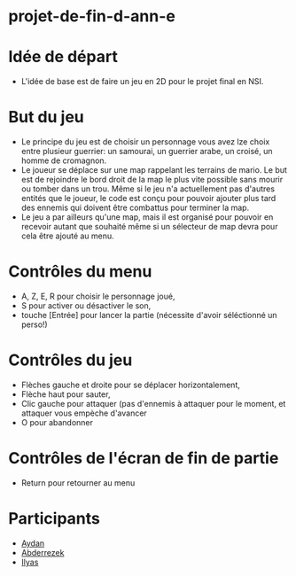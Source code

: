 # projet-de-fin-d-ann-e

# Idée de départ
  - L'idée de base est de faire un jeu en 2D pour le projet final en NSI.

# But du jeu

  - Le principe du jeu est de choisir un personnage vous avez lze choix entre plusieur guerrier: un samourai, un guerrier arabe, un croisé, un homme de cromagnon.
  - Le joueur se déplace sur une map rappelant les terrains de mario. Le but est de rejoindre le bord droit de la map le plus vite possible sans mourir ou tomber dans un trou. Même si le jeu n'a actuellement pas d'autres entités que le joueur, le code est conçu pour pouvoir ajouter plus tard des ennemis qui doivent être combattus pour terminer la map.
  - Le jeu a par ailleurs qu'une map, mais il est organisé pour pouvoir en recevoir autant que souhaité même si un sélecteur de map devra pour cela être ajouté au menu.

# Contrôles du menu
  - A, Z, E, R pour choisir le personnage joué,
  - S pour activer ou désactiver le son,
  - touche [Entrée] pour lancer la partie (nécessite d'avoir séléctionné un perso!)

# Contrôles du jeu
  - Flèches gauche et droite pour se déplacer horizontalement,
  - Flèche haut pour sauter,
  - Clic gauche pour attaquer (pas d'ennemis à attaquer pour le moment, et attaquer vous empèche d'avancer
  - O pour abandonner

# Contrôles de l'écran de fin de partie
  - Return pour retourner au menu

# Participants 
- [Aydan](https://github.com/AydanL)
- [Abderrezek](https://github.com/Abderreze)
- [Ilyas](https://github.com/ilyasdevelop)


